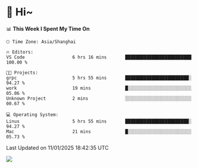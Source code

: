 # 👋 Hi~

<!--START_SECTION:waka-->
📊 **This Week I Spent My Time On** 

```text
🕑︎ Time Zone: Asia/Shanghai

🔥 Editors: 
VS Code                  6 hrs 16 mins       █████████████████████████   100.00 % 

🐱‍💻 Projects: 
grpc                     5 hrs 55 mins       ████████████████████████░   94.27 % 
work                     19 mins             █░░░░░░░░░░░░░░░░░░░░░░░░   05.06 % 
Unknown Project          2 mins              ░░░░░░░░░░░░░░░░░░░░░░░░░   00.67 % 

💻 Operating System: 
Linux                    5 hrs 55 mins       ████████████████████████░   94.27 % 
Mac                      21 mins             █░░░░░░░░░░░░░░░░░░░░░░░░   05.73 % 
```


 Last Updated on 11/01/2025 18:42:35 UTC
<!--END_SECTION:waka-->

![](https://komarev.com/ghpvc/?username=lvdongyi&label=Profile%20views&color=0e75b6&style=flat)

<!---
lvdongyi/lvdongyi is a ✨ special ✨ repository because its `README.md` (this file) appears on your GitHub profile.
You can click the Preview link to take a look at your changes.
--->

